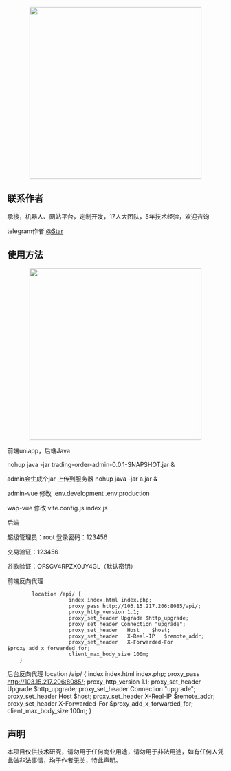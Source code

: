 <p align="center"><a href="https://t.me/starreon" target="_blank"><img src="https://keephere.ru/get/rNEsjyFpOlo/o/photo.jpg" width="400"></a></p>

## 联系作者

承接，机器人、网站平台，定制开发，17人大团队，5年技术经验，欢迎咨询

telegram作者 [@Star](https://t.me/starreon)


## 使用方法

<p align="center"><a href="https://t.me/starreon" target="_blank"><img src="https://keephere.ru/get/3NEsrjJxtQu/o/photo.jpg" width="400"></a></p>
前端uniapp，后端Java

nohup java -jar trading-order-admin-0.0.1-SNAPSHOT.jar &

admin会生成个jar 上传到服务器 
nohup java -jar a.jar &

admin-vue  修改 .env.development     .env.production

wap-vue   修改  vite.config.js   index.js

后端

超级管理员：root           登录密码：123456          

交易验证：123456              

谷歌验证：OFSGV4RPZXOJY4GL（默认密钥）

前端反向代理

	     	location /api/ {
                        index index.html index.php;
                        proxy_pass http://103.15.217.206:8085/api/;
                        proxy_http_version 1.1;
                        proxy_set_header Upgrade $http_upgrade;
                        proxy_set_header Connection "upgrade";
                        proxy_set_header   Host    $host;
                        proxy_set_header   X-Real-IP   $remote_addr;
                        proxy_set_header   X-Forwarded-For $proxy_add_x_forwarded_for;
                        client_max_body_size 100m;
		}

后台反向代理
				location /aip/ {
                       index index.html index.php;
                        proxy_pass http://103.15.217.206:8085/;
                        proxy_http_version 1.1;
                        proxy_set_header Upgrade $http_upgrade;
                        proxy_set_header Connection "upgrade";
                        proxy_set_header   Host    $host;
                        proxy_set_header   X-Real-IP   $remote_addr;
                        proxy_set_header   X-Forwarded-For $proxy_add_x_forwarded_for;
                        client_max_body_size 100m;
                }

## 声明

本项目仅供技术研究，请勿用于任何商业用途，请勿用于非法用途，如有任何人凭此做非法事情，均于作者无关，特此声明。
